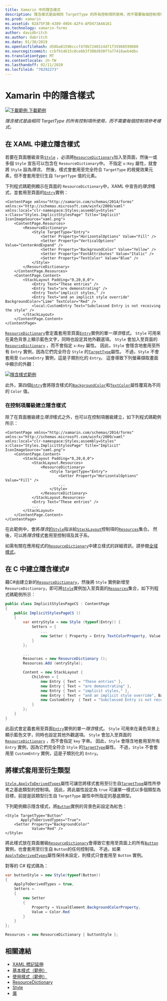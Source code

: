 ```yaml
---
title: Xamarin 中的隱含樣式
description: 隱含樣式是由相同 TargetType 的所有控制項所使用，而不需要每個控制項參考樣式。
ms.prod: xamarin
ms.assetid: 02A75F3B-4389-49D4-A2F4-AFD473A4A161
ms.technology: xamarin-forms
author: davidbritch
ms.author: dabritch
ms.date: 01/30/2019
ms.openlocfilehash: d58ba81596cccf470b7246514d71f35968599880
ms.sourcegitcommit: ccbf914615c0ce6b3f308d930f7a77418aeb4dbc
ms.translationtype: MT
ms.contentlocale: zh-TW
ms.lasthandoff: 02/11/2020
ms.locfileid: "78292273"
---
```

# <a name="implicit-styles-in-xamarinforms"></a>Xamarin 中的隱含樣式

[![下載範例](~/media/shared/download.png) 下載範例](https://docs.microsoft.com/samples/xamarin/xamarin-forms-samples/userinterface-styles-basicstyles)

_隱含樣式是由相同 TargetType 的所有控制項所使用，而不需要每個控制項參考樣式。_

## <a name="create-an-implicit-style-in-xaml"></a>在 XAML 中建立隱含樣式

若要在頁面層級宣告[`Style`](xref:Xamarin.Forms.Style) ，必須將[`ResourceDictionary`](xref:Xamarin.Forms.ResourceDictionary)加入至頁面，然後一或多個 `Style` 宣告可以包含在 `ResourceDictionary`中。 不指定 `x:Key` 屬性，就會將 `Style` 設為*隱含*。 然後，樣式會套用至完全符合 `TargetType` 的視覺效果元素，但不會套用至衍生自 `TargetType` 值的元素。

下列程式碼範例顯示在頁面的 `ResourceDictionary`中，XAML 中宣告的*隱含*樣式，並套用至頁面的[`Entry`](xref:Xamarin.Forms.Entry)實例：

```xaml
<ContentPage xmlns="http://xamarin.com/schemas/2014/forms" xmlns:x="http://schemas.microsoft.com/winfx/2009/xaml" xmlns:local="clr-namespace:Styles;assembly=Styles" x:Class="Styles.ImplicitStylesPage" Title="Implicit" IconImageSource="xaml.png">
    <ContentPage.Resources>
        <ResourceDictionary>
            <Style TargetType="Entry">
                <Setter Property="HorizontalOptions" Value="Fill" />
                <Setter Property="VerticalOptions" Value="CenterAndExpand" />
                <Setter Property="BackgroundColor" Value="Yellow" />
                <Setter Property="FontAttributes" Value="Italic" />
                <Setter Property="TextColor" Value="Blue" />
            </Style>
        </ResourceDictionary>
    </ContentPage.Resources>
    <ContentPage.Content>
        <StackLayout Padding="0,20,0,0">
            <Entry Text="These entries" />
            <Entry Text="are demonstrating" />
            <Entry Text="implicit styles," />
            <Entry Text="and an implicit style override" BackgroundColor="Lime" TextColor="Red" />
            <local:CustomEntry Text="Subclassed Entry is not receiving the style" />
        </StackLayout>
    </ContentPage.Content>
</ContentPage>
```

[`ResourceDictionary`](xref:Xamarin.Forms.ResourceDictionary)會定義套用至頁面[`Entry`](xref:Xamarin.Forms.Entry)實例的單一*隱含*樣式。 `Style` 可用來在黃色背景上顯示藍色文字，同時也設定其他外觀選項。 `Style` 會加入至頁面的[`ResourceDictionary`](xref:Xamarin.Forms.ResourceDictionary) ，而不會指定 `x:Key` 屬性。 因此，`Style` 會隱含地套用至所有 `Entry` 實例，因為它們完全符合 `Style` 的[`TargetType`](xref:Xamarin.Forms.Style.TargetType)屬性。 不過，`Style` 不會套用至 `CustomEntry` 實例，這是子類別化的 `Entry`。 這會導致下列螢幕擷取畫面中顯示的外觀：

[![隱含樣式範例](implicit-images/implicit-styles.png)](implicit-images/implicit-styles-large.png#lightbox)

此外，第四個[`Entry`](xref:Xamarin.Forms.Entry)會將隱含樣式的[`BackgroundColor`](xref:Xamarin.Forms.VisualElement.BackgroundColor)和[`TextColor`](xref:Xamarin.Forms.InputView.TextColor)屬性覆寫為不同的 `Color` 值。

### <a name="create-an-implicit-style-at-the-control-level"></a>在控制項層級建立隱含樣式

除了在頁面層級建立*隱含*樣式之外，也可以在控制項層級建立，如下列程式碼範例所示：

```xaml
<ContentPage xmlns="http://xamarin.com/schemas/2014/forms" xmlns:x="http://schemas.microsoft.com/winfx/2009/xaml" xmlns:local="clr-namespace:Styles;assembly=Styles" x:Class="Styles.ImplicitStylesPage" Title="Implicit" IconImageSource="xaml.png">
    <ContentPage.Content>
        <StackLayout Padding="0,20,0,0">
            <StackLayout.Resources>
                <ResourceDictionary>
                    <Style TargetType="Entry">
                        <Setter Property="HorizontalOptions" Value="Fill" />
                        ...
                    </Style>
                </ResourceDictionary>
            </StackLayout.Resources>
            <Entry Text="These entries" />
            ...
        </StackLayout>
    </ContentPage.Content>
</ContentPage>
```

在此範例中，會將*隱含*[的`Style`](xref:Xamarin.Forms.Style)指派給[`StackLayout`](xref:Xamarin.Forms.StackLayout)控制項的[`Resources`](xref:Xamarin.Forms.VisualElement.Resources)集合。 然後，可以將*隱含*樣式套用至控制項及其子系。

如需有關在應用程式的[`ResourceDictionary`](xref:Xamarin.Forms.ResourceDictionary)中建立樣式的詳細資訊，請參閱[全域樣式](~/xamarin-forms/user-interface/styles/application.md)。

## <a name="create-an-implicit-style-in-c35"></a>在 C 中建立隱含樣式&#35;

藉C#由建立新的[`ResourceDictionary`](xref:Xamarin.Forms.ResourceDictionary)，然後將 `Style` 實例新增至 `ResourceDictionary`，即可將[`Style`](xref:Xamarin.Forms.Style)實例加入至頁面的[`Resources`](xref:Xamarin.Forms.VisualElement.Resources)集合，如下列程式碼範例所示：

```csharp
public class ImplicitStylesPageCS : ContentPage
{
    public ImplicitStylesPageCS ()
    {
        var entryStyle = new Style (typeof(Entry)) {
            Setters = {
                ...
                new Setter { Property = Entry.TextColorProperty, Value = Color.Blue }
            }
        };

        ...
        Resources = new ResourceDictionary ();
        Resources.Add (entryStyle);

        Content = new StackLayout {
            Children = {
                new Entry { Text = "These entries" },
                new Entry { Text = "are demonstrating" },
                new Entry { Text = "implicit styles," },
                new Entry { Text = "and an implicit style override", BackgroundColor = Color.Lime, TextColor = Color.Red },
                new CustomEntry  { Text = "Subclassed Entry is not receiving the style" }
            }
        };
    }
}
```

此函式會定義套用至頁面[`Entry`](xref:Xamarin.Forms.Entry)實例的單一*隱含*樣式。 `Style` 可用來在黃色背景上顯示藍色文字，同時也設定其他外觀選項。 `Style` 會加入至頁面的[`ResourceDictionary`](xref:Xamarin.Forms.ResourceDictionary) ，而不會指定 `key` 字串。 因此，`Style` 會隱含地套用至所有 `Entry` 實例，因為它們完全符合 `Style` 的[`TargetType`](xref:Xamarin.Forms.Style.TargetType)屬性。 不過，`Style` 不會套用至 `CustomEntry` 實例，這是子類別化的 `Entry`。

## <a name="apply-a-style-to-derived-types"></a>將樣式套用至衍生類型

[`Style.ApplyToDerivedTypes`](xref:Xamarin.Forms.Style.ApplyToDerivedTypes)屬性可讓您將樣式套用至衍生自[`TargetType`](xref:Xamarin.Forms.Style.TargetType)屬性所參考之基底類型的控制項。 因此，將此屬性設定為 `true` 可讓單一樣式以多個類型為目標，前提是該類型衍生自 `TargetType` 屬性中所指定的基底類型。

下列範例顯示隱含樣式，將[`Button`](xref:Xamarin.Forms.Button)實例的背景色彩設定為紅色：

```xaml
<Style TargetType="Button"
       ApplyToDerivedTypes="True">
    <Setter Property="BackgroundColor"
            Value="Red" />
</Style>
```

將此樣式放在頁面層級[`ResourceDictionary`](xref:Xamarin.Forms.ResourceDictionary)會導致它套用至頁面上的所有[`Button`](xref:Xamarin.Forms.Button)實例，也會套用至衍生自 `Button`的任何控制項。 不過，如果[`ApplyToDerivedTypes`](xref:Xamarin.Forms.Style.ApplyToDerivedTypes)屬性保持未設定，則樣式只會套用至 `Button` 實例。

對等的 C# 程式碼為：

```csharp
var buttonStyle = new Style(typeof(Button))
{
    ApplyToDerivedTypes = true,
    Setters =
    {
        new Setter
        {
            Property = VisualElement.BackgroundColorProperty,
            Value = Color.Red
        }
    }
};

Resources = new ResourceDictionary { buttonStyle };
```

## <a name="related-links"></a>相關連結

- [XAML 標記延伸](~/xamarin-forms/xaml/xaml-basics/xaml-markup-extensions.md)
- [基本樣式（範例）](https://docs.microsoft.com/samples/xamarin/xamarin-forms-samples/userinterface-styles-basicstyles)
- [使用樣式（範例）](https://docs.microsoft.com/samples/xamarin/xamarin-forms-samples/workingwithstyles)
- [ResourceDictionary](xref:Xamarin.Forms.ResourceDictionary)
- [Style](xref:Xamarin.Forms.Style)
- [庫](xref:Xamarin.Forms.Setter)

